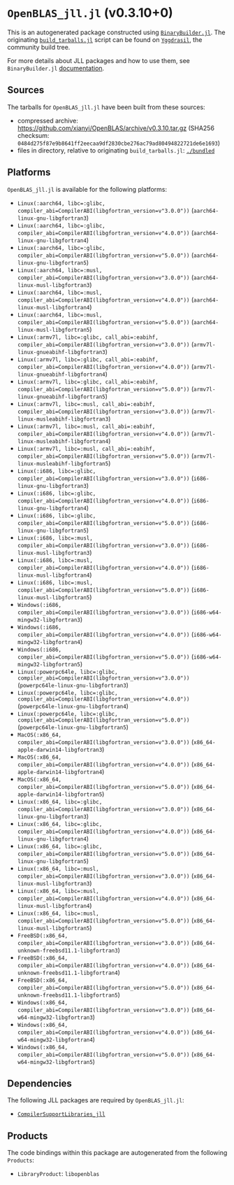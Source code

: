 # `OpenBLAS_jll.jl` (v0.3.10+0)

This is an autogenerated package constructed using [`BinaryBuilder.jl`](https://github.com/JuliaPackaging/BinaryBuilder.jl). The originating [`build_tarballs.jl`](https://github.com/JuliaPackaging/Yggdrasil/blob/6e826f434c244bdaf2f1c36dfc3db4164c7f5bb5/O/OpenBLAS/OpenBLAS@0.3.10/build_tarballs.jl) script can be found on [`Yggdrasil`](https://github.com/JuliaPackaging/Yggdrasil/), the community build tree.

For more details about JLL packages and how to use them, see `BinaryBuilder.jl` [documentation](https://juliapackaging.github.io/BinaryBuilder.jl/dev/jll/).

## Sources

The tarballs for `OpenBLAS_jll.jl` have been built from these sources:

* compressed archive: https://github.com/xianyi/OpenBLAS/archive/v0.3.10.tar.gz (SHA256 checksum: `0484d275f87e9b8641ff2eecaa9df2830cbe276ac79ad80494822721de6e1693`)
* files in directory, relative to originating `build_tarballs.jl`: [`./bundled`](https://github.com/JuliaPackaging/Yggdrasil/tree/6e826f434c244bdaf2f1c36dfc3db4164c7f5bb5/O/OpenBLAS/OpenBLAS@0.3.10/bundled)

## Platforms

`OpenBLAS_jll.jl` is available for the following platforms:

* `Linux(:aarch64, libc=:glibc, compiler_abi=CompilerABI(libgfortran_version=v"3.0.0"))` (`aarch64-linux-gnu-libgfortran3`)
* `Linux(:aarch64, libc=:glibc, compiler_abi=CompilerABI(libgfortran_version=v"4.0.0"))` (`aarch64-linux-gnu-libgfortran4`)
* `Linux(:aarch64, libc=:glibc, compiler_abi=CompilerABI(libgfortran_version=v"5.0.0"))` (`aarch64-linux-gnu-libgfortran5`)
* `Linux(:aarch64, libc=:musl, compiler_abi=CompilerABI(libgfortran_version=v"3.0.0"))` (`aarch64-linux-musl-libgfortran3`)
* `Linux(:aarch64, libc=:musl, compiler_abi=CompilerABI(libgfortran_version=v"4.0.0"))` (`aarch64-linux-musl-libgfortran4`)
* `Linux(:aarch64, libc=:musl, compiler_abi=CompilerABI(libgfortran_version=v"5.0.0"))` (`aarch64-linux-musl-libgfortran5`)
* `Linux(:armv7l, libc=:glibc, call_abi=:eabihf, compiler_abi=CompilerABI(libgfortran_version=v"3.0.0"))` (`armv7l-linux-gnueabihf-libgfortran3`)
* `Linux(:armv7l, libc=:glibc, call_abi=:eabihf, compiler_abi=CompilerABI(libgfortran_version=v"4.0.0"))` (`armv7l-linux-gnueabihf-libgfortran4`)
* `Linux(:armv7l, libc=:glibc, call_abi=:eabihf, compiler_abi=CompilerABI(libgfortran_version=v"5.0.0"))` (`armv7l-linux-gnueabihf-libgfortran5`)
* `Linux(:armv7l, libc=:musl, call_abi=:eabihf, compiler_abi=CompilerABI(libgfortran_version=v"3.0.0"))` (`armv7l-linux-musleabihf-libgfortran3`)
* `Linux(:armv7l, libc=:musl, call_abi=:eabihf, compiler_abi=CompilerABI(libgfortran_version=v"4.0.0"))` (`armv7l-linux-musleabihf-libgfortran4`)
* `Linux(:armv7l, libc=:musl, call_abi=:eabihf, compiler_abi=CompilerABI(libgfortran_version=v"5.0.0"))` (`armv7l-linux-musleabihf-libgfortran5`)
* `Linux(:i686, libc=:glibc, compiler_abi=CompilerABI(libgfortran_version=v"3.0.0"))` (`i686-linux-gnu-libgfortran3`)
* `Linux(:i686, libc=:glibc, compiler_abi=CompilerABI(libgfortran_version=v"4.0.0"))` (`i686-linux-gnu-libgfortran4`)
* `Linux(:i686, libc=:glibc, compiler_abi=CompilerABI(libgfortran_version=v"5.0.0"))` (`i686-linux-gnu-libgfortran5`)
* `Linux(:i686, libc=:musl, compiler_abi=CompilerABI(libgfortran_version=v"3.0.0"))` (`i686-linux-musl-libgfortran3`)
* `Linux(:i686, libc=:musl, compiler_abi=CompilerABI(libgfortran_version=v"4.0.0"))` (`i686-linux-musl-libgfortran4`)
* `Linux(:i686, libc=:musl, compiler_abi=CompilerABI(libgfortran_version=v"5.0.0"))` (`i686-linux-musl-libgfortran5`)
* `Windows(:i686, compiler_abi=CompilerABI(libgfortran_version=v"3.0.0"))` (`i686-w64-mingw32-libgfortran3`)
* `Windows(:i686, compiler_abi=CompilerABI(libgfortran_version=v"4.0.0"))` (`i686-w64-mingw32-libgfortran4`)
* `Windows(:i686, compiler_abi=CompilerABI(libgfortran_version=v"5.0.0"))` (`i686-w64-mingw32-libgfortran5`)
* `Linux(:powerpc64le, libc=:glibc, compiler_abi=CompilerABI(libgfortran_version=v"3.0.0"))` (`powerpc64le-linux-gnu-libgfortran3`)
* `Linux(:powerpc64le, libc=:glibc, compiler_abi=CompilerABI(libgfortran_version=v"4.0.0"))` (`powerpc64le-linux-gnu-libgfortran4`)
* `Linux(:powerpc64le, libc=:glibc, compiler_abi=CompilerABI(libgfortran_version=v"5.0.0"))` (`powerpc64le-linux-gnu-libgfortran5`)
* `MacOS(:x86_64, compiler_abi=CompilerABI(libgfortran_version=v"3.0.0"))` (`x86_64-apple-darwin14-libgfortran3`)
* `MacOS(:x86_64, compiler_abi=CompilerABI(libgfortran_version=v"4.0.0"))` (`x86_64-apple-darwin14-libgfortran4`)
* `MacOS(:x86_64, compiler_abi=CompilerABI(libgfortran_version=v"5.0.0"))` (`x86_64-apple-darwin14-libgfortran5`)
* `Linux(:x86_64, libc=:glibc, compiler_abi=CompilerABI(libgfortran_version=v"3.0.0"))` (`x86_64-linux-gnu-libgfortran3`)
* `Linux(:x86_64, libc=:glibc, compiler_abi=CompilerABI(libgfortran_version=v"4.0.0"))` (`x86_64-linux-gnu-libgfortran4`)
* `Linux(:x86_64, libc=:glibc, compiler_abi=CompilerABI(libgfortran_version=v"5.0.0"))` (`x86_64-linux-gnu-libgfortran5`)
* `Linux(:x86_64, libc=:musl, compiler_abi=CompilerABI(libgfortran_version=v"3.0.0"))` (`x86_64-linux-musl-libgfortran3`)
* `Linux(:x86_64, libc=:musl, compiler_abi=CompilerABI(libgfortran_version=v"4.0.0"))` (`x86_64-linux-musl-libgfortran4`)
* `Linux(:x86_64, libc=:musl, compiler_abi=CompilerABI(libgfortran_version=v"5.0.0"))` (`x86_64-linux-musl-libgfortran5`)
* `FreeBSD(:x86_64, compiler_abi=CompilerABI(libgfortran_version=v"3.0.0"))` (`x86_64-unknown-freebsd11.1-libgfortran3`)
* `FreeBSD(:x86_64, compiler_abi=CompilerABI(libgfortran_version=v"4.0.0"))` (`x86_64-unknown-freebsd11.1-libgfortran4`)
* `FreeBSD(:x86_64, compiler_abi=CompilerABI(libgfortran_version=v"5.0.0"))` (`x86_64-unknown-freebsd11.1-libgfortran5`)
* `Windows(:x86_64, compiler_abi=CompilerABI(libgfortran_version=v"3.0.0"))` (`x86_64-w64-mingw32-libgfortran3`)
* `Windows(:x86_64, compiler_abi=CompilerABI(libgfortran_version=v"4.0.0"))` (`x86_64-w64-mingw32-libgfortran4`)
* `Windows(:x86_64, compiler_abi=CompilerABI(libgfortran_version=v"5.0.0"))` (`x86_64-w64-mingw32-libgfortran5`)

## Dependencies

The following JLL packages are required by `OpenBLAS_jll.jl`:

* [`CompilerSupportLibraries_jll`](https://github.com/JuliaBinaryWrappers/CompilerSupportLibraries_jll.jl)

## Products

The code bindings within this package are autogenerated from the following `Products`:

* `LibraryProduct`: `libopenblas`
